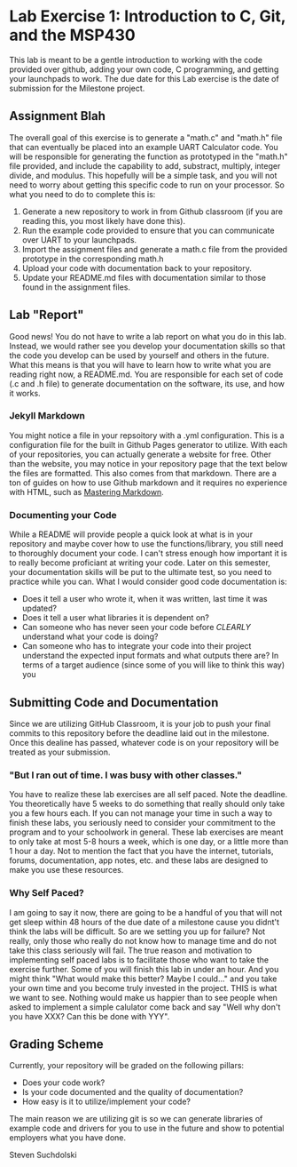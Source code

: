 # Lab Exercise 1: Introduction to C, Git, and the MSP430
This lab is meant to be a gentle introduction to working with the code provided over github, adding your own code, C programming, and getting your launchpads to work. The due date for this Lab exercise is the date of submission for the Milestone project.

## Assignment Blah
The overall goal of this exercise is to generate a "math.c" and "math.h" file that can eventually be placed into an example UART Calculator code. You will be responsible for generating the function as prototyped in the "math.h" file provided, and include the capability to add, substract, multiply, integer divide, and modulus. This hopefully will be a simple task, and you will not need to worry about getting this specific code to run on your processor.  So what you need to do to complete this is:
1. Generate a new repository to work in from Github classroom (if you are reading this, you most likely have done this).
2. Run the example code provided to ensure that you can communicate over UART to your launchpads.
3. Import the assignment files and generate a math.c file from the provided prototype in the corresponding math.h
4. Upload your code with documentation back to your repository.
5. Update your README.md files with documentation similar to those found in the assignment files.


## Lab "Report"
Good news! You do not have to write a lab report on what you do in this lab. Instead, we would rather see you develop your documentation skills so that the code you develop can be used by yourself and others in the future. What this means is that you will have to learn how to write what you are reading right now, a README.md. You are responsible for each set of code (.c and .h file) to generate documentation on the software, its use, and how it works. 
### Jekyll Markdown
You might notice a file in your repsoitory with a .yml configuration. This is a configuration file for the built in Github Pages generator to utilize. With each of your repositories, you can actually generate a website for free. Other than the website, you may notice in your repository page that the text below the files are formatted. This also comes from that markdown. There are a ton of guides on how to use Github markdown and it requires no experience with HTML, such as [Mastering Markdown](https://guides.github.com/features/mastering-markdown/). 
### Documenting your Code
While a README will provide people a quick look at what is in your repository and maybe cover how to use the functions/library, you still need to thoroughly document your code. I can't stress enough how important it is to really become proficiant at writing your code. Later on this semester, your documentation skills will be put to the ultimate test, so you need to practice while you can. What I would consider good code documentation is:
* Does it tell a user who wrote it, when it was written, last time it was updated?
* Does it tell a user what libraries it is dependent on?
* Can someone who has never seen your code before _CLEARLY_ understand what your code is doing?
* Can someone who has to integrate your code into their project understand the expected input formats and what outputs there are?
In terms of a target audience (since some of you will like to think this way) you  

## Submitting Code and Documentation
Since we are utilizing GitHub Classroom, it is your job to push your final commits to this repository before the deadline laid out in the milestone. Once this dealine has passed, whatever code is on your repository will be treated as your submission.
### "But I ran out of time. I was busy with other classes."
You have to realize these lab exercises are all self paced. Note the deadline. You theoretically have 5 weeks to do something that really should only take you a few hours each. If you can not manage your time in such a way to finish these labs, you seriously need to consider your commitment to the program and to your schoolwork in general. These lab exercises are meant to only take at most 5-8 hours a week, which is one day, or a little more than 1 hour a day. Not to mention the fact that you have the internet, tutorials, forums, documentation, app notes, etc. and these labs are designed to make you use these resources.

### Why Self Paced?
I am going to say it now, there are going to be a handful of you that will not get sleep within 48 hours of the due date of a milestone cause you didnt't think the labs will be difficult. So are we setting you up for failure? Not really, only those who really do not know how to manage time and do not take this class seriously will fail. The true reason and motivation to implementing self paced labs is to facilitate those who want to take the exercise further. Some of you will finish this lab in under an hour. And you might think "What would make this better? Maybe I could..." and you take your own time and you become truly invested in the project. THIS is what we want to see. Nothing would make us happier than to see people when asked to implement a simple calulator come back and say "Well why don't you have XXX? Can this be done with YYY".


## Grading Scheme
Currently, your repository will be graded on the following pillars:
* Does your code work?
* Is your code documented and the quality of documentation?
* How easy is it to utilize/implement your code?

The main reason we are utilizing git is so we can generate libraries of example code and drivers for you to use in the future and show to potential employers what you have done.

Steven Suchdolski